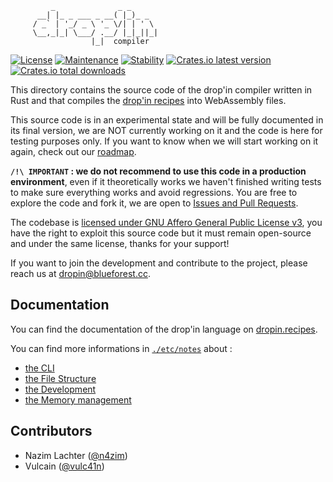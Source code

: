 
```
         _              _ _
      __| |_ _ ___ _ __( |_)_ _
     / _` | '_/ _ \ '_ \/| | ' \
     \__,_|_| \___/ .__/ |_|_||_|
                  |_|  compiler
```

[![License](https://img.shields.io/github/license/blue-forest/dropin)](../COPYING)
[![Maintenance](https://img.shields.io/badge/maintained-no-red.svg)](#)
[![Stability](https://img.shields.io/badge/stable-no-red.svg)](#)
[![Crates.io latest version](https://img.shields.io/crates/v/dropin)](https://crates.io/crates/dropin/versions)
[![Crates.io total downloads](https://img.shields.io/crates/d/dropin)](https://crates.io/crates/dropin)

This directory contains the source code of the drop'in compiler written in Rust and that compiles the [drop'in recipes](https://dropin.recipes) into WebAssembly files.

This source code is in an experimental state and will be fully documented in its final version, we are NOT currently working on it and the code is here for testing purposes only. If you want to know when we will start working on it again, check out our [roadmap](https://dropin.recipes/roadmap/).

**`/!\ IMPORTANT` : we do not recommend to use this code in a production environment**, even if it theoretically works we haven't finished writing tests to make sure everything works and avoid regressions. You are free to explore the code and fork it, we are open to [Issues and Pull Requests](https://github.com/blue-forest/contributing).

The codebase is [licensed under GNU Affero General Public License v3](../COPYING), you have the right to exploit this source code but it must remain open-source and under the same license, thanks for your support!

If you want to join the development and contribute to the project, please reach us at dropin@blueforest.cc.


## Documentation
You can find the documentation of the drop'in language on [dropin.recipes](https://dropin.recipes).

You can find more informations in [`./etc/notes`](./etc/notes) about :
 - [the CLI](./etc/notes/CLI.md)
 - [the File Structure](./etc/notes/Structure.md)
 - [the Development](./etc/notes/Development.md)
 - [the Memory management](./etc/notes/memory.md)


## Contributors
- Nazim Lachter ([@n4zim](https://github.com/n4zim))
- Vulcain ([@vulc41n](https://github.com/vulc41n))
